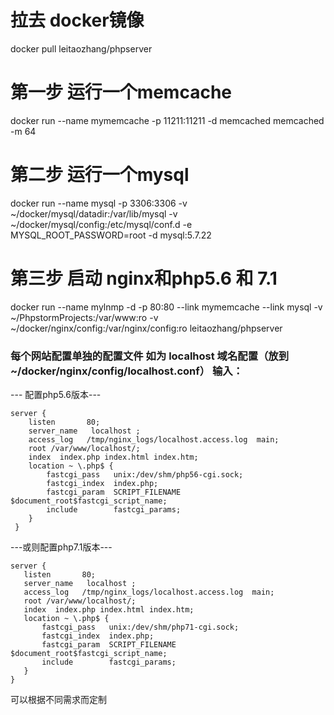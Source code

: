 # 拉去 docker镜像  
docker  pull leitaozhang/phpserver 

# 第一步 运行一个memcache
docker run --name mymemcache -p 11211:11211 -d memcached memcached -m 64

# 第二步 运行一个mysql
docker run --name mysql -p 3306:3306 -v ~/docker/mysql/datadir:/var/lib/mysql -v ~/docker/mysql/config:/etc/mysql/conf.d -e MYSQL_ROOT_PASSWORD=root -d mysql:5.7.22

# 第三步 启动 nginx和php5.6 和 7.1
docker run --name mylnmp -d -p 80:80 --link mymemcache --link mysql -v ~/PhpstormProjects:/var/www:ro  -v ~/docker/nginx/config:/var/nginx/config:ro  leitaozhang/phpserver


### 每个网站配置单独的配置文件 如为 localhost 域名配置（放到~/docker/nginx/config/localhost.conf） 输入：

--- 配置php5.6版本---
``` nginx 
server {
	listen       80;
	server_name   localhost ;
	access_log   /tmp/nginx_logs/localhost.access.log  main;
	root /var/www/localhost/;
	index  index.php index.html index.htm;
	location ~ \.php$ {
		fastcgi_pass   unix:/dev/shm/php56-cgi.sock;
		fastcgi_index  index.php;
		fastcgi_param  SCRIPT_FILENAME  $document_root$fastcgi_script_name;
		include        fastcgi_params;
	}
 }
 ```
 ---或则配置php7.1版本---
 ``` nginx 
server {
	listen       80;
	server_name   localhost ;
	access_log   /tmp/nginx_logs/localhost.access.log  main;
	root /var/www/localhost/;
	index  index.php index.html index.htm;
	location ~ \.php$ {
		fastcgi_pass   unix:/dev/shm/php71-cgi.sock;
		fastcgi_index  index.php;
		fastcgi_param  SCRIPT_FILENAME  $document_root$fastcgi_script_name;
		include        fastcgi_params;
	}
 }
 ```
 可以根据不同需求而定制
